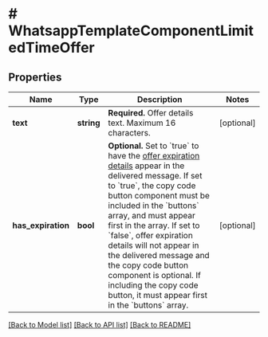 # # WhatsappTemplateComponentLimitedTimeOffer

## Properties

Name | Type | Description | Notes
------------ | ------------- | ------------- | -------------
**text** | **string** | **Required.** Offer details text. Maximum 16 characters. | [optional]
**has_expiration** | **bool** | **Optional.** Set to &#x60;true&#x60; to have the [offer expiration details](https://developers.facebook.com/docs/whatsapp/business-management-api/message-templates/limited-time-offer-templates#offer-expiration-details) appear in the delivered message. If set to &#x60;true&#x60;, the copy code button component must be included in the &#x60;buttons&#x60; array, and must appear first in the array. If set to &#x60;false&#x60;, offer expiration details will not appear in the delivered message and the copy code button component is optional. If including the copy code button, it must appear first in the &#x60;buttons&#x60; array. | [optional]

[[Back to Model list]](../../README.md#models) [[Back to API list]](../../README.md#endpoints) [[Back to README]](../../README.md)
